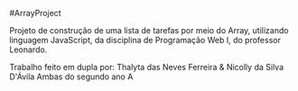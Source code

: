 #ArrayProject

Projeto de construção de uma lista de tarefas por meio do Array, utilizando linguagem JavaScript, da disciplina de Programação Web I, do professor Leonardo.

Trabalho feito em dupla por: Thalyta das Neves Ferreira & Nicolly da Silva D'Ávila
Ambas do segundo ano A
